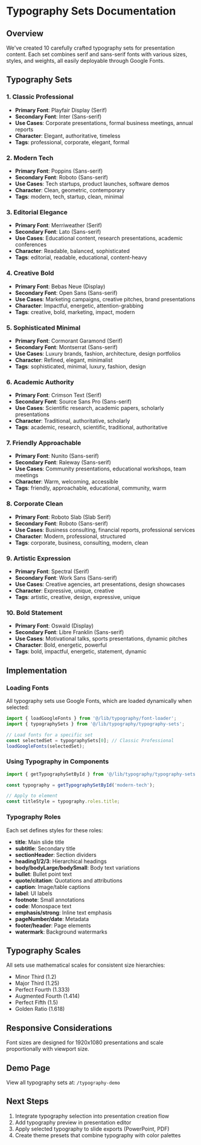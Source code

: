 # Typography Sets Documentation

## Overview
We've created 10 carefully crafted typography sets for presentation content. Each set combines serif and sans-serif fonts with various sizes, styles, and weights, all easily deployable through Google Fonts.

## Typography Sets

### 1. Classic Professional
- **Primary Font**: Playfair Display (Serif)
- **Secondary Font**: Inter (Sans-serif)
- **Use Cases**: Corporate presentations, formal business meetings, annual reports
- **Character**: Elegant, authoritative, timeless
- **Tags**: professional, corporate, elegant, formal

### 2. Modern Tech
- **Primary Font**: Poppins (Sans-serif)
- **Secondary Font**: Roboto (Sans-serif)
- **Use Cases**: Tech startups, product launches, software demos
- **Character**: Clean, geometric, contemporary
- **Tags**: modern, tech, startup, clean, minimal

### 3. Editorial Elegance
- **Primary Font**: Merriweather (Serif)
- **Secondary Font**: Lato (Sans-serif)
- **Use Cases**: Educational content, research presentations, academic conferences
- **Character**: Readable, balanced, sophisticated
- **Tags**: editorial, readable, educational, content-heavy

### 4. Creative Bold
- **Primary Font**: Bebas Neue (Display)
- **Secondary Font**: Open Sans (Sans-serif)
- **Use Cases**: Marketing campaigns, creative pitches, brand presentations
- **Character**: Impactful, energetic, attention-grabbing
- **Tags**: creative, bold, marketing, impact, modern

### 5. Sophisticated Minimal
- **Primary Font**: Cormorant Garamond (Serif)
- **Secondary Font**: Montserrat (Sans-serif)
- **Use Cases**: Luxury brands, fashion, architecture, design portfolios
- **Character**: Refined, elegant, minimalist
- **Tags**: sophisticated, minimal, luxury, fashion, design

### 6. Academic Authority
- **Primary Font**: Crimson Text (Serif)
- **Secondary Font**: Source Sans Pro (Sans-serif)
- **Use Cases**: Scientific research, academic papers, scholarly presentations
- **Character**: Traditional, authoritative, scholarly
- **Tags**: academic, research, scientific, traditional, authoritative

### 7. Friendly Approachable
- **Primary Font**: Nunito (Sans-serif)
- **Secondary Font**: Raleway (Sans-serif)
- **Use Cases**: Community presentations, educational workshops, team meetings
- **Character**: Warm, welcoming, accessible
- **Tags**: friendly, approachable, educational, community, warm

### 8. Corporate Clean
- **Primary Font**: Roboto Slab (Slab Serif)
- **Secondary Font**: Roboto (Sans-serif)
- **Use Cases**: Business consulting, financial reports, professional services
- **Character**: Modern, professional, structured
- **Tags**: corporate, business, consulting, modern, clean

### 9. Artistic Expression
- **Primary Font**: Spectral (Serif)
- **Secondary Font**: Work Sans (Sans-serif)
- **Use Cases**: Creative agencies, art presentations, design showcases
- **Character**: Expressive, unique, creative
- **Tags**: artistic, creative, design, expressive, unique

### 10. Bold Statement
- **Primary Font**: Oswald (Display)
- **Secondary Font**: Libre Franklin (Sans-serif)
- **Use Cases**: Motivational talks, sports presentations, dynamic pitches
- **Character**: Bold, energetic, powerful
- **Tags**: bold, impactful, energetic, statement, dynamic

## Implementation

### Loading Fonts
All typography sets use Google Fonts, which are loaded dynamically when selected:

```typescript
import { loadGoogleFonts } from '@/lib/typography/font-loader';
import { typographySets } from '@/lib/typography/typography-sets';

// Load fonts for a specific set
const selectedSet = typographySets[0]; // Classic Professional
loadGoogleFonts(selectedSet);
```

### Using Typography in Components
```typescript
import { getTypographySetById } from '@/lib/typography/typography-sets';

const typography = getTypographySetById('modern-tech');

// Apply to element
const titleStyle = typography.roles.title;
```

### Typography Roles
Each set defines styles for these roles:
- **title**: Main slide title
- **subtitle**: Secondary title
- **sectionHeader**: Section dividers
- **heading1/2/3**: Hierarchical headings
- **body/bodyLarge/bodySmall**: Body text variations
- **bullet**: Bullet point text
- **quote/citation**: Quotations and attributions
- **caption**: Image/table captions
- **label**: UI labels
- **footnote**: Small annotations
- **code**: Monospace text
- **emphasis/strong**: Inline text emphasis
- **pageNumber/date**: Metadata
- **footer/header**: Page elements
- **watermark**: Background watermarks

## Typography Scales
All sets use mathematical scales for consistent size hierarchies:
- Minor Third (1.2)
- Major Third (1.25)
- Perfect Fourth (1.333)
- Augmented Fourth (1.414)
- Perfect Fifth (1.5)
- Golden Ratio (1.618)

## Responsive Considerations
Font sizes are designed for 1920x1080 presentations and scale proportionally with viewport size.

## Demo Page
View all typography sets at: `/typography-demo`

## Next Steps
1. Integrate typography selection into presentation creation flow
2. Add typography preview in presentation editor
3. Apply selected typography to slide exports (PowerPoint, PDF)
4. Create theme presets that combine typography with color palettes